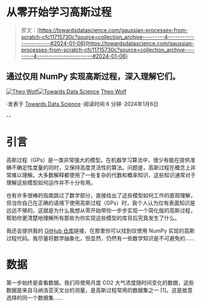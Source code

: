 # 从零开始学习高斯过程

> 原文：[https://towardsdatascience.com/gaussian-processes-from-scratch-cfc11715730c?source=collection_archive---------4-----------------------#2024-01-06](https://towardsdatascience.com/gaussian-processes-from-scratch-cfc11715730c?source=collection_archive---------4-----------------------#2024-01-06)

## 通过仅用 NumPy 实现高斯过程，深入理解它们。

[](https://medium.com/@theo.wolf?source=post_page---byline--cfc11715730c--------------------------------)[![Theo Wolf](../Images/39e9d886e74e456989eccd60328264c8.png)](https://medium.com/@theo.wolf?source=post_page---byline--cfc11715730c--------------------------------)[](https://towardsdatascience.com/?source=post_page---byline--cfc11715730c--------------------------------)[![Towards Data Science](../Images/a6ff2676ffcc0c7aad8aaf1d79379785.png)](https://towardsdatascience.com/?source=post_page---byline--cfc11715730c--------------------------------) [Theo Wolf](https://medium.com/@theo.wolf?source=post_page---byline--cfc11715730c--------------------------------)

·发表于 [Towards Data Science](https://towardsdatascience.com/?source=post_page---byline--cfc11715730c--------------------------------) ·阅读时间 6 分钟 ·2024年1月6日

--

# 引言

高斯过程（GPs）是一类非常强大的模型。在机器学习算法中，很少有能在提供准确不确定性度量的同时，又保持高度灵活性的算法。问题是，高斯过程在概念上非常难以理解。大多数解释都使用了一些复杂的代数和概率知识，这些知识通常对于理解这些模型如何运作并不十分有用。

也有许多很棒的指南跳过了数学部分，直接给出了这些模型如何工作的直观理解，但当你自己在正确的语境下使用高斯过程（GPs）时，我个人认为仅有表面知识是远远不够的。这就是为什么我想从零开始带你一步步实现一个简化版的高斯过程，帮助你更清楚地理解所有那些为你实现这些模型的库背后究竟发生了什么。

我还会提供我的 [GitHub 仓库](https://github.com/TheodoreWolf/gps_numpy)链接，在那里你可以找到仅使用 NumPy 实现的高斯过程代码。我尽量将数学抽象化，但显然，仍然有一些数学知识是不可避免的……

# 数据

第一步始终是查看数据。我们将使用月度 CO2 大气浓度随时间变化的数据，这些数据是来自马纳洛亚天文台的测量，是高斯过程常用的数据集之一 [1]。这是故意选择的同一个数据集……
